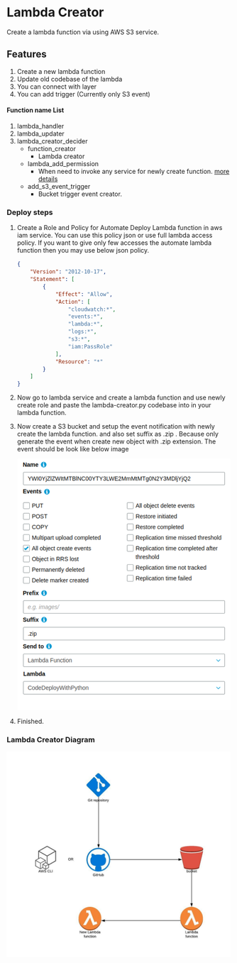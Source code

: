 # Lambda Creator
Create a lambda function via using AWS S3 service.

## Features
1. Create a new lambda function 
2. Update old codebase of the lambda
3. You can connect with layer
4. You can add trigger (Currently only S3 event)


#### Function name List 
1. lambda_handler
2. lambda_updater
3. lambda_creator_decider
    - function_creator
        - Lambda creator 
    - lambda_add_permission
      - When need to invoke any service for newly create function. [more details](https://boto3.amazonaws.com/v1/documentation/api/latest/reference/services/lambda.html#Lambda.Client.add_permission)
    - add_s3_event_trigger
        - Bucket trigger event creator. 


### Deploy steps 
1. Create a Role and Policy for Automate Deploy Lambda function in aws iam service. 
You can use this policy json or use full lambda access policy. If you want to give only few accesses the automate lambda 
function then you may use below json policy. 
    ```json
    {
        "Version": "2012-10-17",
        "Statement": [
            {
                "Effect": "Allow",
                "Action": [
                    "cloudwatch:*",
                    "events:*",
                    "lambda:*",
                    "logs:*",
                    "s3:*",
                    "iam:PassRole"
                ],
                "Resource": "*"
            }
        ]
    }
    ``` 
2. Now go to lambda service and create a lambda function and use newly create role and paste the lambda-creator.py 
codebase into in your lambda function.

3. Now create a S3 bucket and setup the event notification with newly create the lambda function. and also set 
suffix as .zip . Because only generate the event when create new object with .zip extension. 
The event should be look like below image

    ![S3 bucket event settings](./assets/S3-event.png)

4. Finished. 


### Lambda Creator Diagram
![Design](./assets/Lambda_Creator.jpeg)